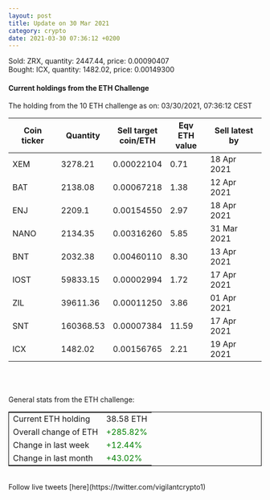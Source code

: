 ```yaml
---
layout: post
title: Update on 30 Mar 2021
category: crypto
date: 2021-03-30 07:36:12 +0200
---
```

<!-- Global site tag (gtag.js) - Google Analytics -->
<script async src="https://www.googletagmanager.com/gtag/js?id=UA-103831149-5"></script>
<script>
  window.dataLayer = window.dataLayer || [];
  function gtag(){dataLayer.push(arguments);}
  gtag('js', new Date());

  gtag('config', 'UA-103831149-5');
</script>
Sold: ZRX, quantity:      2447.44, price:   0.00090407<br>Bought: ICX, quantity:      1482.02, price:   0.00149300<br>

#### Current holdings from the ETH Challenge

The holding from the 10 ETH challenge as on: 03/30/2021, 07:36:12 CEST

|Coin ticker|Quantity|Sell target<br>coin/ETH|Eqv ETH<br>value|Sell latest by|
|-----------|--------|-----------|-----------|--------------|
XEM|3278.21|  0.00022104|0.71|18 Apr 2021|
BAT|2138.08|  0.00067218|1.38|12 Apr 2021|
ENJ|2209.1|  0.00154550|2.97|18 Apr 2021|
NANO|2134.35|  0.00316260|5.85|31 Mar 2021|
BNT|2032.38|  0.00460110|8.30|13 Apr 2021|
IOST|59833.15|  0.00002994|1.72|17 Apr 2021|
ZIL|39611.36|  0.00011250|3.86|01 Apr 2021|
SNT|160368.53|  0.00007384|11.59|17 Apr 2021|
ICX|1482.02|  0.00156765|2.21|19 Apr 2021|

<br>
<br>
<br>
General stats from the ETH challenge:

<table style="border:1px solid black;margin-left:auto;margin-right:auto;">
	<tbody>
	<tr>
		<td>Current ETH holding</td>
		<td>     38.58 ETH</td>
	</tr>
	<tr>
		<td>Overall change of ETH</td>
		<td><font color="green">+285.82%</font></td>
	</tr>
	<tr>
		<td>Change in last week</td>
		<td><font color="green">+12.44%</font></td>
	</tr>
	<tr>
		<td>Change in last month</td>
		<td><font color="green">+43.02%</font></td>
	</tr>
	</tbody>
</table>

<br>
Follow live tweets [here](https://twitter.com/vigilantcrypto1)
<br>
<br>